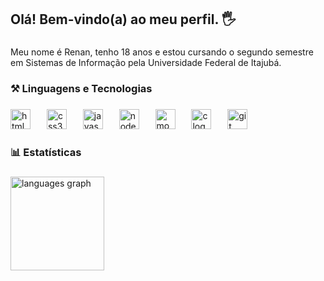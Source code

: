 <h2 align="left">Olá! Bem-vindo(a) ao meu perfil. 🖐️</h2>

###

<p align="left">Meu nome é Renan, tenho 18 anos e estou cursando o segundo semestre em Sistemas de Informação pela Universidade Federal de Itajubá.</p>

###

<h3 align="left">⚒️ Linguagens e Tecnologias</h3>

###

<div align="left">
  <img src="https://cdn.jsdelivr.net/gh/devicons/devicon/icons/html5/html5-original.svg" height="32" alt="html5 logo"  />
  <img width="18" />
  <img src="https://cdn.jsdelivr.net/gh/devicons/devicon/icons/css3/css3-original.svg" height="32" alt="css3 logo"  />
  <img width="18" />
  <img src="https://cdn.jsdelivr.net/gh/devicons/devicon/icons/javascript/javascript-original.svg" height="32" alt="javascript logo"  />
  <img width="18" />
  <img src="https://cdn.jsdelivr.net/gh/devicons/devicon/icons/nodejs/nodejs-original.svg" height="32" alt="nodejs logo"  />
  <img width="18" />
  <img src="https://cdn.jsdelivr.net/gh/devicons/devicon/icons/mongodb/mongodb-original.svg" height="32" alt="mongodb logo"  />
  <img width="18" />
  <img src="https://cdn.jsdelivr.net/gh/devicons/devicon/icons/c/c-original.svg" height="32" alt="c logo"  />
  <img width="18" />
  <img src="https://cdn.jsdelivr.net/gh/devicons/devicon/icons/git/git-original.svg" height="32" alt="git logo"  />
</div>

###

<h3 align="left">📊 Estatísticas</h3>

###

<div align="left">
  <img src="https://github-readme-stats.vercel.app/api/top-langs?username=renanmoraiss&locale=pt-br&hide_title=false&layout=compact&card_width=320&langs_count=5&theme=dark&hide_border=false&order=2" height="150" alt="languages graph"  />
</div>

###
